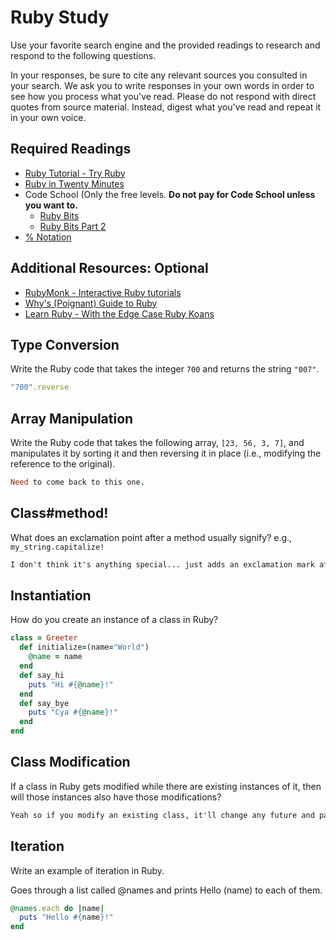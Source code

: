 # Ruby Study

Use your favorite search engine and the provided readings to research and
respond to the following questions.

In your responses, be sure to cite any relevant sources you consulted in your
search. We ask you to write responses in your own words in order to see how you
process what you've read. Please do not respond with direct quotes from source
material. Instead, digest what you've read and repeat it in your own voice.

## Required Readings

-   [Ruby Tutorial - Try Ruby](http://tryruby.org/)
-   [Ruby in Twenty Minutes](https://www.ruby-lang.org/en/documentation/quickstart/)
-   Code School (Only the free levels. **Do not pay for Code School unless you want to.**
    -   [Ruby Bits](https://www.codeschool.com/courses/ruby-bits)
    -   [Ruby Bits Part 2](https://www.codeschool.com/courses/ruby-bits-part-2)
-   [% Notation](https://en.wikibooks.org/wiki/Ruby_Programming/Syntax/Literals#The_.25_Notation)

## Additional Resources: Optional

-   [RubyMonk - Interactive Ruby tutorials](https://rubymonk.com/)
-   [Why's (Poignant) Guide to Ruby](http://poignant.guide/)
-   [Learn Ruby - With the Edge Case Ruby Koans](http://rubykoans.com/)

## Type Conversion

Write the Ruby code that takes the integer `700` and returns the string `"007"`.

```ruby
"700".reverse
```

## Array Manipulation

Write the Ruby code that takes the following array, `[23, 56, 3, 7]`, and
manipulates it by sorting it and then reversing it in place (i.e., modifying the
reference to the original).

```ruby
Need to come back to this one.
```

## Class#method!

What does an exclamation point after a method usually signify?  e.g.,
`my_string.capitalize!`

```md
I don't think it's anything special... just adds an exclamation mark after the string.
```

## Instantiation
How do you create an instance of a class in Ruby?

```ruby
class = Greeter
  def initialize=(name="World")
    @name = name
  end
  def say_hi
    puts "Hi #{@name}!"
  end
  def say_bye
    puts "Cya #{@name}!"
  end
end
```

## Class Modification

If a class in Ruby gets modified while there are existing instances of it, then
will those instances also have those modifications?

```md
Yeah so if you modify an existing class, it'll change any future and past instances of it to reflect those changes.
```

## Iteration

Write an example of iteration in Ruby.

Goes through a list called @names and prints Hello (name) to each of them.
```ruby
@names.each do |name|
  puts "Hello #{name}!"
end
```
